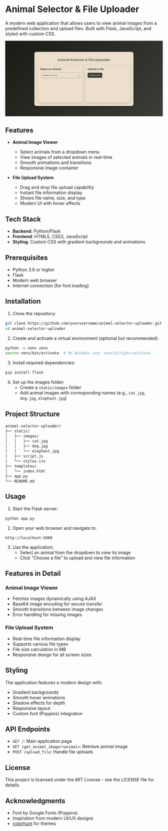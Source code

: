 # Animal Selector & File Uploader

A modern web application that allows users to view animal images from a predefined collection and upload files. Built with Flask, JavaScript, and styled with custom CSS.

<p align="center">
  <img src="static/images/preview.png" alt="Alt text">
</p>

## Features

- **Animal Image Viewer**
  - Select animals from a dropdown menu
  - View images of selected animals in real-time
  - Smooth animations and transitions
  - Responsive image container

- **File Upload System**
  - Drag and drop file upload capability
  - Instant file information display
  - Shows file name, size, and type
  - Modern UI with hover effects

## Tech Stack

- **Backend**: Python/Flask
- **Frontend**: HTML5, CSS3, JavaScript
- **Styling**: Custom CSS with gradient backgrounds and animations

## Prerequisites

- Python 3.6 or higher
- Flask
- Modern web browser
- Internet connection (for font loading)

## Installation

1. Clone the repository:
```bash
git clone https://github.com/yourusername/animal-selector-uploader.git
cd animal-selector-uploader
```

2. Create and activate a virtual environment (optional but recommended):
```bash
python -m venv venv
source venv/bin/activate  # On Windows use: venv\Scripts\activate
```

3. Install required dependencies:
```bash
pip install flask
```

4. Set up the images folder:
   - Create a `static/images` folder
   - Add animal images with corresponding names (e.g., `cat.jpg`, `dog.jpg`, `elephant.jpg`)

## Project Structure
```
animal-selector-uploader/
├── static/
│   ├── images/
│   │   ├── cat.jpg
│   │   ├── dog.jpg
│   │   └── elephant.jpg
│   ├── script.js
│   └── styles.css
├── templates/
│   └── index.html
├── app.py
└── README.md
```

## Usage

1. Start the Flask server:
```bash
python app.py
```

2. Open your web browser and navigate to:
```
http://localhost:5000
```

3. Use the application:
   - Select an animal from the dropdown to view its image
   - Click "Choose a file" to upload and view file information

## Features in Detail

### Animal Image Viewer
- Fetches images dynamically using AJAX
- Base64 image encoding for secure transfer
- Smooth transitions between image changes
- Error handling for missing images

### File Upload System
- Real-time file information display
- Supports various file types
- File size calculation in MB
- Responsive design for all screen sizes

## Styling

The application features a modern design with:
- Gradient backgrounds
- Smooth hover animations
- Shadow effects for depth
- Responsive layout
- Custom font (Poppins) integration

## API Endpoints

- `GET /`: Main application page
- `GET /get_animal_image/<animal>`: Retrieve animal image
- `POST /upload_file`: Handle file uploads

## License

This project is licensed under the MIT License - see the LICENSE file for details.

## Acknowledgments

- Font by Google Fonts (Poppins)
- Inspiration from modern UI/UX designs
- [colorhunt](https://colorhunt.co/) for themes